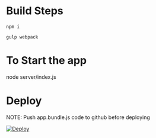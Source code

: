 # Build Steps
`npm i`


`gulp webpack`

# To Start the app
node server/index.js

# Deploy
NOTE: Push app.bundle.js code to github before deploying

[![Deploy](https://www.herokucdn.com/deploy/button.png)](https://heroku.com/deploy)
